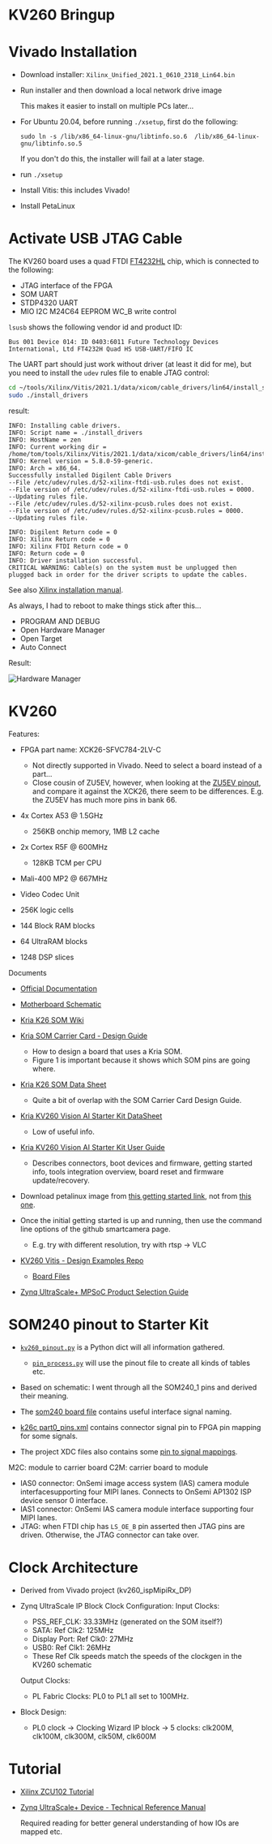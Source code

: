 # KV260 Bringup

# Vivado Installation

* Download installer: `Xilinx_Unified_2021.1_0610_2318_Lin64.bin`
* Run installer and then download a local network drive image

    This makes it easier to install on multiple PCs later...

* For Ubuntu 20.04, before running `./xsetup`, first do the following:

    `sudo ln -s /lib/x86_64-linux-gnu/libtinfo.so.6  /lib/x86_64-linux-gnu/libtinfo.so.5` 

    If you don't do this, the installer will fail at a later stage.

* run `./xsetup`
* Install Vitis: this includes Vivado!
* Install PetaLinux

# Activate USB JTAG Cable

 The KV260 board uses a quad FTDI [FT4232HL](https://ftdichip.com/products/ft4232hl/) chip, which is connected to the following:

* JTAG interface of the FPGA
* SOM UART
* STDP4320 UART
* MIO I2C  M24C64 EEPROM WC_B write control

`lsusb` shows the following vendor id and product ID:

```
Bus 001 Device 014: ID 0403:6011 Future Technology Devices International, Ltd FT4232H Quad HS USB-UART/FIFO IC
```

The UART part should just work without driver (at least it did for me), but you need to install the `udev` rules file
to enable JTAG control:

```sh
cd ~/tools/Xilinx/Vitis/2021.1/data/xicom/cable_drivers/lin64/install_script/install_drivers
sudo ./install_drivers
``` 

result:

```
INFO: Installing cable drivers.
INFO: Script name = ./install_drivers
INFO: HostName = zen
INFO: Current working dir = /home/tom/tools/Xilinx/Vitis/2021.1/data/xicom/cable_drivers/lin64/install_script/install_drivers
INFO: Kernel version = 5.8.0-59-generic.
INFO: Arch = x86_64.
Successfully installed Digilent Cable Drivers
--File /etc/udev/rules.d/52-xilinx-ftdi-usb.rules does not exist.
--File version of /etc/udev/rules.d/52-xilinx-ftdi-usb.rules = 0000.
--Updating rules file.
--File /etc/udev/rules.d/52-xilinx-pcusb.rules does not exist.
--File version of /etc/udev/rules.d/52-xilinx-pcusb.rules = 0000.
--Updating rules file.

INFO: Digilent Return code = 0
INFO: Xilinx Return code = 0
INFO: Xilinx FTDI Return code = 0
INFO: Return code = 0
INFO: Driver installation successful.
CRITICAL WARNING: Cable(s) on the system must be unplugged then plugged back in order for the driver scripts to update the cables.
```

See also [Xilinx installation manual](https://www.xilinx.com/support/documentation/sw_manuals/xilinx2020_2/ug973-vivado-release-notes-install-license.pdf#page=49).

As always, I had to reboot to make things stick after this...

* PROGRAM AND DEBUG
* Open Hardware Manager
* Open Target
* Auto Connect

Result:

![Hardware Manager](./docs/hardware_manager.png)


# KV260

Features:
* FPGA part name: XCK26-SFVC784-2LV-C
    * Not directly supported in Vivado. Need to select a board instead of a part...
    * Close cousin of ZU5EV, however, when looking at the [ZU5EV pinout](https://www.xilinx.com/support/documentation/user_guides/ug1075-zynq-ultrascale-pkg-pinout.pdf#page=133),
      and compare it against the XCK26, there seem to be differences. 
      E.g. the ZU5EV has much more pins in bank 66.

* 4x Cortex A53 @ 1.5GHz
    * 256KB onchip memory, 1MB L2 cache
* 2x Cortex R5F @ 600MHz
    * 128KB TCM per CPU
* Mali-400 MP2 @ 667MHz
* Video Codec Unit

* 256K logic cells
* 144 Block RAM blocks
* 64 UltraRAM blocks
* 1248 DSP slices

Documents

* [Official Documentation](https://www.xilinx.com/products/som/kria/kv260-vision-starter-kit.html#documentation)
* [Motherboard Schematic](https://www.xilinx.com/member/forms/download/design-license.html?cid=3eb7e365-5378-461f-b8b0-bb3dad84eb4e&filename=xtp682-kria-k26-carrier-card-schematic.zip)
* [Kria K26 SOM Wiki](https://xilinx-wiki.atlassian.net/wiki/spaces/A/pages/1641152513/Kria+K26+SOM)

* [Kria SOM Carrier Card - Design Guide](https://www.xilinx.com/support/documentation/user_guides/som/ug1091-carrier-card-design.pdf)
	
	* How to design a board that uses a Kria SOM.
	* Figure 1 is important because it shows which SOM pins are going where.

* [Kria K26 SOM Data Sheet](https://www.xilinx.com/support/documentation/data_sheets/ds987-k26-som.pdf)

	* Quite a bit of overlap with the SOM Carrier Card Design Guide.

* [Kria KV260 Vision AI Starter Kit DataSheet](https://www.xilinx.com/support/documentation/data_sheets/ds986-kv260-starter-kit.pdf)

	*  Low of useful info.

* [Kria KV260 Vision AI Starter Kit User Guide](https://www.xilinx.com/support/documentation/user_guides/som/1_0/ug1089-kv260-starter-kit.pdf)

	* Describes connectors, boot devices and firmware, getting started info, tools integration overview, board reset and firmware update/recovery.
	

* Download petalinux image from [this getting started link](https://www.xilinx.com/products/som/kria/kv260-vision-starter-kit/kv260-getting-started/setting-up-the-sd-card-image.html), 
  not from [this one](https://xilinx.github.io/kria-apps-docs/docs/smartcamera/smartcamera_landing.html).
* Once the initial getting started is up and running, then use the command line options of the github smartcamera page.
	* E.g. try with different resolution, try with rtsp -> VLC


* [KV260 Vitis - Design Examples Repo](https://github.com/Xilinx/kv260-vitis)

	* [Board Files](https://github.com/Xilinx/kv260-vitis/tree/release-2020.2.2_k26/platforms/vivado/board_files)

* [Zynq UltraScale+ MPSoC Product Selection Guide](https://www.xilinx.com/support/documentation/selection-guides/zynq-ultrascale-plus-product-selection-guide.pdf)

# SOM240 pinout to Starter Kit

* [`kv260_pinout.py`](./kv260_pinout.py) is a Python dict will all information gathered.

	* [`pin_process.py`](./pin_process.py) will use the pinout file to create all kinds of tables etc.

* Based on schematic: I went through all the SOM240_1 pins and derived their meaning.
* The [som240 board file](https://github.com/Xilinx/kv260-vitis/blob/release-2020.2.2_k26/platforms/vivado/board_files/som240/1.0/board.xml#L280-L488)
  contains useful interface signal naming.
* [k26c part0_pins.xml](https://github.com/Xilinx/kv260-vitis/blob/release-2020.2.2_k26/platforms/vivado/board_files/k26c/1.0/part0_pins.xml) contains
  connector signal pin to FPGA pin mapping for some signals.
* The project XDC files also contains some [pin to signal mappings](https://github.com/Xilinx/kv260-vitis/blob/7be7a2a621ab6d414a30df59f4bf8988fde37b8e/platforms/vivado/kv260_ispMipiRx_vcu_DP/xdc/pin.xdc#L11-L78).


M2C: module to carrier board
C2M: carrier board to module

* IAS0 connector: OnSemi image access system (IAS) camera module interfacesupporting four MIPI lanes. 
  Connects to OnSemi AP1302 ISP device sensor 0 interface.
* IAS1 connector: OnSemi IAS camera module interface supporting four MIPI lanes.
* JTAG: when FTDI chip has `LS_OE_B` pin asserted then JTAG pins are driven. Otherwise, the JTAG connector can take over.

# Clock Architecture

* Derived from Vivado project (kv260_ispMipiRx_DP)
* Zynq UltraScale IP Block Clock Configuration: 
	Input Clocks: 

	* PSS_REF_CLK: 33.33MHz (generated on the SOM itself?)
	* SATA: Ref Clk2: 125MHz
	* Display Port: Ref Clk0: 27MHz
	* USB0: Ref Clk1: 26MHz
	* These Ref Clk speeds match the speeds of the clockgen in the KV260 schematic

	Output Clocks:
	* PL Fabric Clocks: PL0 to PL1 all set to 100MHz.
* Block Design:
	* PL0 clock -> Clocking Wizard IP block -> 5 clocks: clk200M, clk100M, clk300M, clk50M, clk600M
		


# Tutorial

* [Xilinx ZCU102 Tutorial](https://xilinx.github.io/Embedded-Design-Tutorials/master/docs/Introduction/ZynqMPSoC-EDT/README.html)

* [Zynq UltraScale+ Device - Technical Reference Manual](https://www.xilinx.com/support/documentation/user_guides/ug1085-zynq-ultrascale-trm.pdf)

    Required reading for better general understanding of how IOs are mapped etc.
